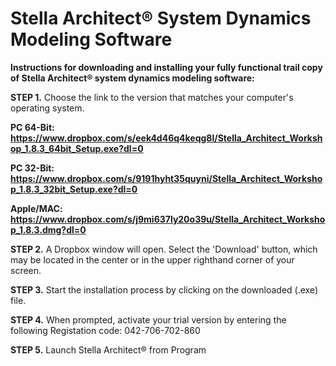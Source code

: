 # Stella Architect® System Dynamics Modeling Software

<b>Instructions for downloading and installing your fully functional trail copy of Stella Architect® system dynamics modeling software:</b>

<b>STEP 1.</b> Choose the link to the version that matches your computer's operating system. 

<b>PC 64-Bit: https://www.dropbox.com/s/eek4d46q4keqg8l/Stella_Architect_Workshop_1.8.3_64bit_Setup.exe?dl=0 
 
PC 32-Bit: https://www.dropbox.com/s/9191hyht35quyni/Stella_Architect_Workshop_1.8.3_32bit_Setup.exe?dl=0

Apple/MAC: https://www.dropbox.com/s/j9mi637ly20o39u/Stella_Architect_Workshop_1.8.3.dmg?dl=0 </b>

<b>STEP 2.</b> A Dropbox window will open. Select the 'Download' button, which may be located in the center or in the upper righthand corner of your screen.   

<b>STEP 3.</b> Start the installation process by clicking on the downloaded (.exe) file. 

<b>STEP 4.</b> When prompted, activate your trial version by entering the following Registation code:  042-706-702-860

<b>STEP 5.</b> Launch Stella Architect® from Program 
